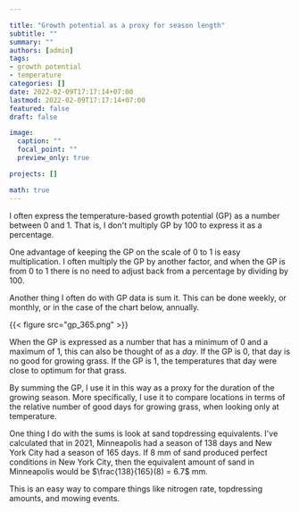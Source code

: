 ```yaml
---

title: "Growth potential as a proxy for season length"
subtitle: ""
summary: ""
authors: [admin]
tags: 
- growth potential
- temperature
categories: []
date: 2022-02-09T17:17:14+07:00
lastmod: 2022-02-09T17:17:14+07:00
featured: false
draft: false

image:
  caption: ""
  focal_point: ""
  preview_only: true

projects: []

math: true
---
```


I often express the temperature-based growth potential (GP) as a number between 0 and 1. That is, I don't multiply GP by 100 to express it as a percentage. 

One advantage of keeping the GP on the scale of 0 to 1 is easy multiplication. I often multiply the GP by another factor, and when the GP is from 0 to 1 there is no need to adjust back from a percentage by dividing by 100.

Another thing I often do with GP data is sum it. This can be done weekly, or monthly, or in the case of the chart below, annually. 

{{< figure src="gp_365.png" >}}

When the GP is expressed as a number that has a minimum of 0 and a maximum of 1, this can also be thought of as a *day*. If the GP is 0, that day is no good for growing grass. If the GP is 1, the temperatures that day were close to optimum for that grass.

By summing the GP, I use it in this way as a proxy for the duration of the growing season. More specifically, I use it to compare locations in terms of the relative number of good days for growing grass, when looking only at temperature.

One thing I do with the sums is look at sand topdressing equivalents. I've calculated that in 2021, Minneapolis had a season of 138 days and New York City had a season of 165 days. If 8 mm of sand produced perfect conditions in New York City, then the equivalent amount of sand in Minneapolis would be $\frac{138}{165}(8) = 6.7$ mm. 

This is an easy way to compare things like nitrogen rate, topdressing amounts, and mowing events.
